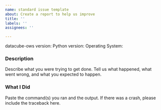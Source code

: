 ```yaml
---
name: standard issue template
about: Create a report to help us improve
title: ''
labels: ''
assignees: ''

---
```


datacube-ows version:
Python version:
Operating System:


### Description
Describe what you were trying to get done. Tell us what happened, what went wrong, and what you expected to happen.

### What I Did
Paste the command(s) you ran and the output.
If there was a crash, please include the traceback here.
